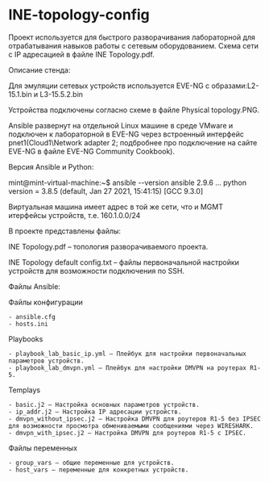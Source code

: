 # INE-topology-config
Проект используется для быстрого разворачивания лабораторной для отрабатывания навыков работы с сетевым оборудованием. 
Схема сети с IP адресацией в файле INE Topology.pdf.

Описание стенда:

Для эмуляции сетевых устройств используется EVE-NG с образами:L2-15.1.bin и L3-15.5.2.bin

Устройства подключены согласно схеме в файле Physical topology.PNG. 

Ansible развернут на отдельной Linux машине в среде VMware и подключен к лабораторной в EVE-NG через встроенный интерфейс pnet1(Cloud1\Network adapter 2; подбробнее про подключение на сайте EVE-NG в файле EVE-NG Community Cookbook). 

Версия Ansible и Python:

mint@mint-virtual-machine:~$  ansible --version
ansible 2.9.6
…
  python version = 3.8.5 (default, Jan 27 2021, 15:41:15) [GCC 9.3.0]

Виртуальная машина имеет адрес в той же сети, что и MGMT итерфейсы устройств, т.е. 160.1.0.0/24



В проекте представлены файлы:

INE Topology.pdf – топология разворачиваемого проекта.

INE Topology default config.txt – файлы первоначальной настройки устройств для возможности подключения по SSH. 

Файлы Ansible:

Файлы конфигурации
  
    - ansible.cfg
    - hosts.ini
    
Playbooks
  
    - playbook_lab_basic_ip.yml – Плейбук для настройки первоначальных параметров устройств.
    - playbook_lab_dmvpn.yml – Плейбук для настройки DMVPN на роутерах R1-5.
    
Templays
  
    - basic.j2 – Настройка основных параметров устройств.
    - ip_addr.j2 – Настройка IP адресации устройств.
    - dmvpn_without_ipsec.j2 – Настройка DMVPN для роутеров R1-5 без IPSEC для возможности просмотра обмениваемыми сообщениями через WIRESHARK. 
    - dmvpn_with_ipsec.j2 – Настройка DMVPN для роутеров R1-5 с IPSEC.
    
Файлы переменных
  
    - group_vars – общие переменные для устройств.
    - host_vars – переменные для конкретных устройств.
